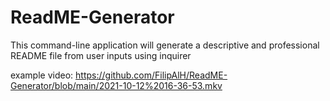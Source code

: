 # ReadME-Generator
This command-line application will generate a descriptive and professional README file from user inputs using inquirer

example video: https://github.com/FilipAlH/ReadME-Generator/blob/main/2021-10-12%2016-36-53.mkv
